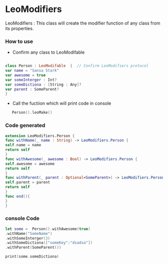 # LeoModifiers
LeoModifiers : This class will create the modifier function of any class from its properties.

### How to use 

 * Confirm any class to  LeoModifable
```Swift 

class Person : LeoModifable  {  // Confirm LeoModifiers protocol 
var name = "Sansa Stark"
var awesome = true
var someInterger : Int?
var someDictiona : [String : Any]?
var parent : SomeParent? 
}

```

* Call the fuctiion which will print code in console 

```Swift
   Person().leoMake()
```


### Code generated 
```Swift 
extension LeoModifiers.Person {
func withName(_ name : String) -> LeoModifiers.Person {
self.name = name
return self
}
func withAwesome(_ awesome : Bool) -> LeoModifiers.Person {
self.awesome = awesome
return self
}
func withParent(_ parent : Optional<SomeParent>) -> LeoModifiers.Person {
self.parent = parent
return self
}
func end(){
}
}
```

### console Code 
```Swift
let some =  Person().withAwesome(true)
.withName("SomeName")
.withSomeInterger(3)
.withSomeDictiona(["someKey":"dsadsa"])
.withParent(SomeParent())

print(some.someDictiona)

```
